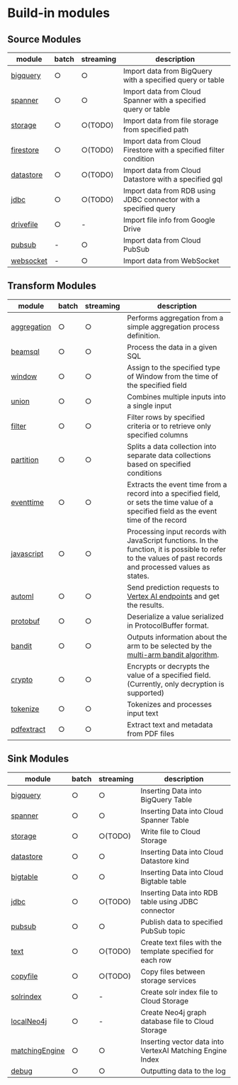 # Build-in modules

## Source Modules

| module                           | batch | streaming | description                                                        |
|----------------------------------|-------|-----------|--------------------------------------------------------------------|
| [bigquery](source/bigquery.md)   | ○     | ○         | Import data from BigQuery with a specified query or table          |
| [spanner](source/spanner.md)     | ○     | ○         | Import data from Cloud Spanner with a specified query or table     |
| [storage](source/storage.md)     | ○     | ○(TODO)   | Import data from file storage from specified path                  |
| [firestore](source/firestore.md) | ○     | ○(TODO)   | Import data from Cloud Firestore with a specified filter condition |
| [datastore](source/datastore.md) | ○     | ○(TODO)   | Import data from Cloud Datastore with a specified gql              |
| [jdbc](source/jdbc.md)           | ○     | ○(TODO)   | Import data from RDB using JDBC connector with a specified query   |
| [drivefile](source/drivefile.md) | ○     | -         | Import file info from Google Drive                                 |
| [pubsub](source/pubsub.md)       | -     | ○         | Import data from Cloud PubSub                                      |
| [websocket](source/websocket.md) | -     | ○         | Import data from WebSocket                                         |

## Transform Modules

| module                                  | batch | streaming | description                                                                                                                                                |
|-----------------------------------------|-------|-----------|------------------------------------------------------------------------------------------------------------------------------------------------------------|
| [aggregation](transform/aggregation.md) | ○     | ○         | Performs aggregation from a simple aggregation process definition.                                                                                         |
| [beamsql](transform/beamsql.md)         | ○     | ○         | Process the data in a given SQL                                                                                                                            |
| [window](transform/window.md)           | ○     | ○         | Assign to the specified type of Window from the time of the specified field                                                                                |
| [union](transform/union.md)             | ○     | ○         | Combines multiple inputs into a single input                                                                                                               |
| [filter](transform/filter.md)           | ○     | ○         | Filter rows by specified criteria or to retrieve only specified columns                                                                                    |
| [partition](transform/partition.md)     | ○     | ○         | Splits a data collection into separate data collections based on specified conditions                                                                      |
| [eventtime](transform/eventtime.md)     | ○     | ○         | Extracts the event time from a record into a specified field, or sets the time value of a specified field as the event time of the record                  |
| [javascript](transform/javascript.md)   | ○     | ○         | Processing input records with JavaScript functions. In the function, it is possible to refer to the values of past records and processed values as states. |
| [automl](transform/automl.md)           | ○     | ○         | Send prediction requests to [Vertex AI endpoints](https://cloud.google.com/vertex-ai/docs/predictions/online-predictions-automl) and get the results.      |
| [protobuf](transform/protobuf.md)       | ○     | ○         | Deserialize a value serialized in ProtocolBuffer format.                                                                                                   |
| [bandit](transform/bandit.md)           | ○     | ○         | Outputs information about the arm to be selected by the [multi-arm bandit algorithm](https://en.wikipedia.org/wiki/Multi-armed_bandit).                    |
| [crypto](transform/crypto.md)           | ○     | ○         | Encrypts or decrypts the value of a specified field.(Currently, only decryption is supported)                                                              |
| [tokenize](transform/tokenize.md)       | ○     | ○         | Tokenizes and processes input text                                                                                                                         |
| [pdfextract](transform/pdfextract.md)   | ○     | ○         | Extract text and metadata from PDF files                                                                                                                   |

## Sink Modules

| module                                   | batch | streaming | description                                                |
|------------------------------------------|-------|-----------|------------------------------------------------------------|
| [bigquery](sink/bigquery.md)             | ○     | ○         | Inserting Data into BigQuery Table                         |
| [spanner](sink/spanner.md)               | ○     | ○         | Inserting Data into Cloud Spanner Table                    |
| [storage](sink/storage.md)               | ○     | ○(TODO)   | Write file to Cloud Storage                                |
| [datastore](sink/datastore.md)           | ○     | ○         | Inserting Data into Cloud Datastore kind                   |
| [bigtable](sink/bigtable.md)             | ○     | ○         | Inserting Data into Cloud Bigtable table                   |
| [jdbc](sink/jdbc.md)                     | ○     | ○(TODO)   | Inserting Data into RDB table using JDBC connector         |
| [pubsub](sink/pubsub.md)                 | ○     | ○         | Publish data to specified PubSub topic                     |
| [text](sink/text.md)                     | ○     | ○(TODO)   | Create text files with the template specified for each row |
| [copyfile](sink/copyfile.md)             | ○     | ○(TODO)   | Copy files between storage services                        |
| [solrindex](sink/solrindex.md)           | ○     | -         | Create solr index file to Cloud Storage                    |
| [localNeo4j](sink/localneo4j.md)         | ○     | -         | Create Neo4j graph database file to Cloud Storage          |
| [matchingEngine](sink/matchingengine.md) | ○     | ○         | Inserting vector data into VertexAI Matching Engine Index  |
| [debug](sink/debug.md)                   | ○     | ○         | Outputting data to the log                                 |
